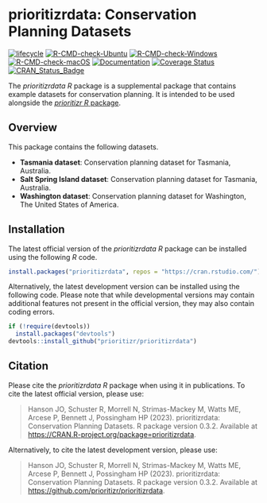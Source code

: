 
<!--- README.md is generated from README.Rmd. Please edit that file -->

# prioritizrdata: Conservation Planning Datasets

[![lifecycle](https://img.shields.io/badge/Lifecycle-stable-brightgreen.svg)](https://lifecycle.r-lib.org/articles/stages.html#stable)
[![R-CMD-check-Ubuntu](https://img.shields.io/github/actions/workflow/status/prioritizr/prioritizrdata/R-CMD-check-ubuntu.yaml?branch=main&label=Ubuntu)](https://github.com/prioritizr/prioritizrdata/actions)
[![R-CMD-check-Windows](https://img.shields.io/github/actions/workflow/status/prioritizr/prioritizrdata/R-CMD-check-windows.yaml?branch=main&label=Windows)](https://github.com/prioritizr/prioritizrdata/actions)
[![R-CMD-check-macOS](https://img.shields.io/github/actions/workflow/status/prioritizr/prioritizrdata/R-CMD-check-macos.yaml?branch=main&label=macOS)](https://github.com/prioritizr/prioritizrdata/actions)
[![Documentation](https://img.shields.io/github/actions/workflow/status/prioritizr/prioritizrdata/documentation.yaml?branch=main&label=Documentation)](https://github.com/prioritizr/prioritizrdata/actions)
[![Coverage
Status](https://img.shields.io/codecov/c/github/prioritizr/prioritizrdata?label=Coverage)](https://app.codecov.io/gh/prioritizr/prioritizrdata/branch/main)
[![CRAN\_Status\_Badge](http://www.r-pkg.org/badges/version/prioritizrdata)](https://CRAN.R-project.org/package=prioritizrdata)

The *prioritizrdata R* package is a supplemental package that contains
example datasets for conservation planning. It is intended to be used
alongside the [*prioritizr R* package](https://prioritizr.net).

## Overview

This package contains the following datasets.

-   **Tasmania dataset**: Conservation planning dataset for Tasmania,
    Australia.
-   **Salt Spring Island dataset**: Conservation planning dataset for
    Tasmania, Australia.
-   **Washington dataset**: Conservation planning dataset for
    Washington, The United States of America.

## Installation

The latest official version of the *prioritizrdata R* package can be
installed using the following *R* code.

``` r
install.packages("prioritizrdata", repos = "https://cran.rstudio.com/")
```

Alternatively, the latest development version can be installed using the
following code. Please note that while developmental versions may
contain additional features not present in the official version, they
may also contain coding errors.

``` r
if (!require(devtools))
  install.packages("devtools")
devtools::install_github("prioritizr/prioritizrdata")
```

## Citation

Please cite the *prioritizrdata R* package when using it in
publications. To cite the latest official version, please use:

> Hanson JO, Schuster R, Morrell N, Strimas-Mackey M, Watts ME, Arcese
> P, Bennett J, Possingham HP (2023). prioritizrdata: Conservation
> Planning Datasets. R package version 0.3.2. Available at
> <https://CRAN.R-project.org/package=prioritizrdata>.

Alternatively, to cite the latest development version, please use:

> Hanson JO, Schuster R, Morrell N, Strimas-Mackey M, Watts ME, Arcese
> P, Bennett J, Possingham HP (2023). prioritizrdata: Conservation
> Planning Datasets. R package version 0.3.2. Available at
> <https://github.com/prioritizr/prioritizrdata>.
